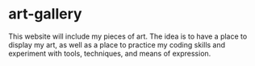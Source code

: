# art-gallery
This website will include my pieces of art. The idea is to have a place to display my art, as well as a place to practice my coding skills and experiment with tools, techniques, and means of expression.
